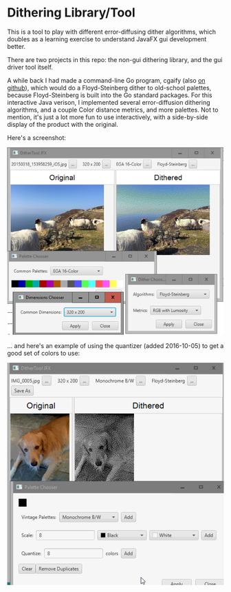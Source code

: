 # Dithering Library/Tool

This is a tool to play with different error-diffusing dither algorithms,
which doubles as a learning exercise to understand JavaFX gui development
better.

There are two projects in this repo: the non-gui dithering library, and the gui driver tool itself.

A while back I had made a command-line Go program, cgaify (also [on github][1]), which
would do a Floyd-Steinberg dither to old-school palettes, because Floyd-Steinberg is
built into the Go standard packages.  For this interactive Java verison, I implemented 
several error-diffusion dithering algorithms, and a couple Color distance metrics, and more
palettes.  Not to mention, it's just a lot more fun to use interactively, with a side-by-side 
display of the product with the original.

Here's a screenshot:

![example.PNG](example.PNG)


... and here's an example of using the quantizer (added 2016-10-05) to get a good set 
of colors to use:

![quantizer.gif](quantizer.gif)

[1]: https://github.com/rwtodd/cgaify
